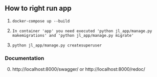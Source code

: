 ## How to right run app

1. `docker-compose up --build`

0. `In container 'app' you need executed 'python jl_app/manage.py makemigrations'
    and 'python jl_app/manage.py migrate'`

0. `python jl_app/manage.py createsuperuser`

### Documentation
0. http://localhost:8000/swagger/ or http://localhost:8000/redoc/
